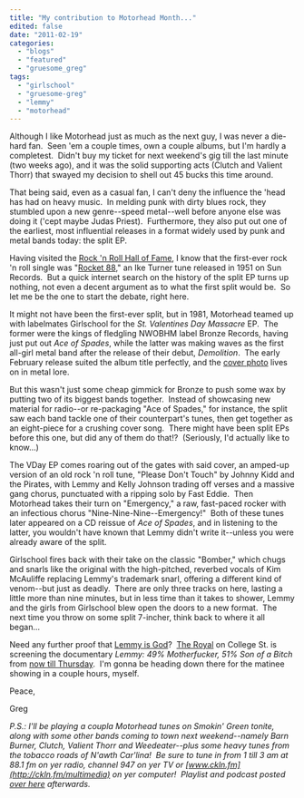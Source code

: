 ```yaml
---
title: "My contribution to Motorhead Month..."
edited: false
date: "2011-02-19"
categories:
  - "blogs"
  - "featured"
  - "gruesome_greg"
tags:
  - "girlschool"
  - "gruesome-greg"
  - "lemmy"
  - "motorhead"
---
```


Although I like Motorhead just as much as the next guy, I was never a die-hard fan.  Seen 'em a couple times, own a couple albums, but I'm hardly a completest.  Didn't buy my ticket for next weekend's gig till the last minute (two weeks ago), and it was the solid supporting acts (Clutch and Valient Thorr) that swayed my decision to shell out 45 bucks this time around.

That being said, even as a casual fan, I can't deny the influence the 'head has had on heavy music.  In melding punk with dirty blues rock, they stumbled upon a new genre--speed metal--well before anyone else was doing it ('cept maybe Judas Priest).  Furthermore, they also put out one of the earliest, most influential releases in a format widely used by punk and metal bands today: the split EP.

Having visited the [Rock 'n Roll Hall of Fame](http://www.rockhall.com/), I know that the first-ever rock 'n roll single was "[Rocket 88](http://en.wikipedia.org/wiki/Rocket_88)," an Ike Turner tune released in 1951 on Sun Records.  But a quick internet search on the history of the split EP turns up nothing, not even a decent argument as to what the first split would be.  So let me be the one to start the debate, right here.

It might not have been the first-ever split, but in 1981, Motorhead teamed up with labelmates Girlschool for the _St. Valentines Day Massacre_ EP.  The former were the kings of fledgling NWOBHM label Bronze Records, having just put out _Ace of Spades_, while the latter was making waves as the first all-girl metal band after the release of their debut, _Demolition_.  The early February release suited the album title perfectly, and the [cover photo](http://www.coverbrowser.com/image/motorhead/1-1.jpg) lives on in metal lore.

But this wasn't just some cheap gimmick for Bronze to push some wax by putting two of its biggest bands together.  Instead of showcasing new material for radio--or re-packaging "Ace of Spades," for instance, the split saw each band tackle one of their counterpart's tunes, then get together as an eight-piece for a crushing cover song.  There might have been split EPs before this one, but did any of them do that!?  (Seriously, I'd actually like to know...)

The VDay EP comes roaring out of the gates with said cover, an amped-up version of an old rock 'n roll tune, "Please Don't Touch" by Johnny Kidd and the Pirates, with Lemmy and Kelly Johnson trading off verses and a massive gang chorus, punctuated with a ripping solo by Fast Eddie.  Then Motorhead takes their turn on "Emergency," a raw, fast-paced rocker with an infectious chorus "Nine-Nine-Nine--Emergency!"  Both of these tunes later appeared on a CD reissue of _Ace of Spades_, and in listening to the latter, you wouldn't have known that Lemmy didn't write it--unless you were already aware of the split.

Girlschool fires back with their take on the classic "Bomber," which chugs and snarls like the original with the high-pitched, reverbed vocals of Kim McAuliffe replacing Lemmy's trademark snarl, offering a different kind of venom--but just as deadly.  There are only three tracks on here, lasting a little more than nine minutes, but in less time than it takes to shower, Lemmy and the girls from Girlschool blew open the doors to a new format.  The next time you throw on some split 7-incher, think back to where it all began...

Need any further proof that [Lemmy is God](http://www.youtube.com/watch?v=gjaCgF5MKDM)?  [The Royal](http://www.theroyal.to/) on College St. is screening the documentary _Lemmy: 49% Motherfucker, 51% Son of a Bitch_ from [now till Thursday](http://www.theroyal.to/films/lemmy/).  I'm gonna be heading down there for the matinee showing in a couple hours, myself.

Peace,

Greg

_P.S.: I'll be playing a coupla Motorhead tunes on Smokin' Green tonite, along with some other bands coming to town next weekend--namely Barn Burner, Clutch, Valient Thorr and Weedeater--plus some heavy tunes from the tobacco roads of N'awth Car'lina!  Be sure to tune in from 1 till 3 am at 88.1 fm on yer radio, channel 947 on yer TV or [www.ckln.fm](http://ckln.fm/multimedia) on yer computer!  Playlist and podcast posted [over here](http://toohightogetitright.darkbb.com/t156-episode-94-february-19-2011) afterwards._
